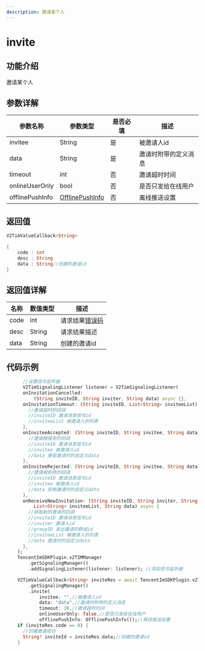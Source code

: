 ```yaml
---
description: 邀请某个人
---
```


# invite

## 功能介绍

邀请某个人

## 参数详解

| 参数名称            | 参数类型                                                           | 是否必填 | 描述         |
| --------------- | -------------------------------------------------------------- | ---- | ---------- |
| invitee         | String                                                         | 是    | 被邀请人id     |
| data            | String                                                         | 是    | 邀请时附带的定义消息 |
| timeout         | int                                                            | 否    | 邀请超时时间     |
| onlineUserOnly  | bool                                                           | 否    | 是否只发给在线用户  |
| offlinePushInfo | [OfflinePushInfo](../guan-jian-lei/message/offlinepushinfo.md) | 否    | 离线推送设置     |

## 返回值

```dart
V2TimValueCallback<String>

{
    code : int
    desc : String
    data : String//创建的邀请id
}
```

## 返回值详解

| 名称   | 数值类型   | 描述                                                             |
| ---- | ------ | -------------------------------------------------------------- |
| code | int    | 请求结果[错误码](https://cloud.tencent.com/document/product/269/1671) |
| desc | String | 请求结果描述                                                         |
| data | String | 创建的邀请id                                                        |

## 代码示例

```dart
      //设置信令监听器
      V2TimSignalingListener listener = V2TimSignalingListener(
      onInvitationCancelled:
          (String inviteID, String inviter, String data) async {},
      onInvitationTimeout: (String inviteID, List<String> inviteeList) async {
        //邀请超时的回调
        //inviteID 邀请消息信令id
        //inviteeList 被邀请人的列表
      },
      onInviteeAccepted: (String inviteID, String invitee, String data) async {
        //邀请被接受的回调
        //inviteID 邀请消息信令id
        //invitee 被邀请人id
        //data 接受邀请时的自定义data
      },
      onInviteeRejected: (String inviteID, String invitee, String data) async {
        //邀请被拒绝的回调
        //inviteID 邀请消息信令id
        //invitee 被邀请人id
        //data 拒绝邀请时的自定义data
      },
      onReceiveNewInvitation: (String inviteID, String inviter, String groupID,
          List<String> inviteeList, String data) async {
        //获取新的邀请的回调
        //inviteID 邀请消息信令id
        //inviter 邀请人id
        //groupID 发出邀请的群组id
        //inviteeList 被邀请人的列表
        //data 邀请时的自定义data
      },
    );
    TencentImSDKPlugin.v2TIMManager
        .getSignalingManager()
        .addSignalingListener(listener: listener); //添加信令监听器

    V2TimValueCallback<String> inviteRes = await TencentImSDKPlugin.v2TIMManager
        .getSignalingManager()
        .invite(
            invitee: "",//被邀请人id
            data: "data",//邀请时附带的定义消息
            timeout: 30,//邀请超时时间
            onlineUserOnly: false,//是否只发给在线用户
            offlinePushInfo: OfflinePushInfo());//离线推送设置
    if (inviteRes.code == 0) {
      //创建邀请成功
      String? inviteId = inviteRes.data;//创建的邀请id
    }
```
